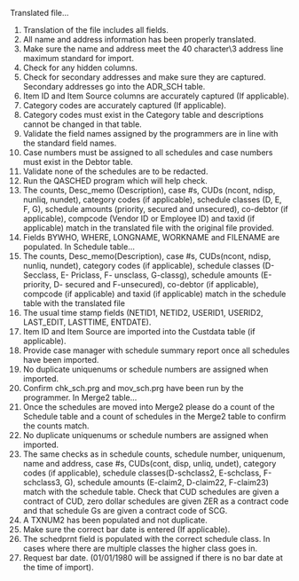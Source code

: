 Translated file…
1.	Translation of the file includes all fields.
2.	All name and address information has been properly translated. 
3.	Make sure the name and address meet the 40 character\3 address line maximum standard for import.
4.	Check for any hidden columns.
5.	Check for secondary addresses and make sure they are captured.  Secondary addresses go into the ADR_SCH table.
6.	Item ID and Item Source columns are accurately captured (If applicable).
7.	Category codes are accurately captured (If applicable).
8.	Category codes must exist in the Category table and descriptions cannot be changed in that table.
9.	Validate the field names assigned by the programmers are in line with the standard field names.
10.	Case numbers must be assigned to all schedules and case numbers must exist in the Debtor table.
11.	Validate none of the schedules are to be redacted.
12.	Run the QASCHED program which will help check.
13.	The counts, Desc_memo (Description), case #s, CUDs (ncont, ndisp, nunliq, nundet), category codes (if applicable), schedule classes (D, E, F, G), schedule amounts (priority, secured and unsecured), co-debtor (if applicable), compcode (Vendor ID or Employee ID) and taxid (if applicable) match in the translated file with the original file provided.
14.	Fields BYWHO, WHERE, LONGNAME, WORKNAME and FILENAME are populated.
In Schedule table…
15.	The counts, Desc_memo(Description), case #s, CUDs(ncont, ndisp, nunliq, nundet), category codes (if applicable), schedule classes (D- Secclass, E- Priclass, F- unsclass, G-classg), schedule amounts (E-priority, D- secured and F-unsecured), co-debtor (if applicable), compcode (if applicable)  and taxid (if applicable) match in the schedule table with the translated file
16.	The usual time stamp fields (NETID1, NETID2, USERID1, USERID2, LAST_EDIT, LASTTIME, ENTDATE).
17.	Item ID and Item Source are imported into the Custdata table (if applicable).
18.	Provide case manager with schedule summary report once all schedules have been imported.
19.	No duplicate uniquenums or schedule numbers are assigned when imported.
20.	Confirm chk_sch.prg and mov_sch.prg have been run by the programmer.
In Merge2 table…
21.	Once the schedules are moved into Merge2 please do a count of the Schedule table and a count of schedules in the Merge2 table to confirm the counts match.
22.	No duplicate uniquenums or schedule numbers are assigned when imported.
23.	The same checks as in schedule counts, schedule number, uniquenum, name and address, case #s, CUDs(cont, disp, unliq, undet), category codes (if applicable), schedule classes(D-schclass2, E-schclass, F-schclass3, G), schedule amounts (E-claim2, D-claim22, F-claim23) match with the schedule table.  Check that CUD schedules are given a contract of CUD, zero dollar schedules are given ZER as a contract code and that schedule Gs are given a contract code of SCG.
24.	A  TXNUM2 has been populated and not duplicate.  
25.	Make sure the correct bar date is entered (If applicable).
26.	The schedprnt field is populated with the correct schedule class.  In cases where there are multiple classes the higher class goes in.
27.	Request bar date.  (01/01/1980 will be assigned if there is no bar date at the time of import).

